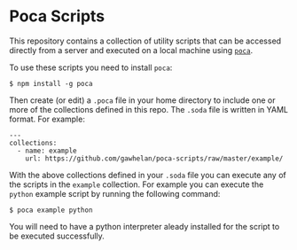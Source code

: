 Poca Scripts
============

This repository contains a collection of utility scripts that can
be accessed directly from a server and executed on a local machine
using [`poca`](https://github.com/gawhelan/poca.git).

To use these scripts you need to install `poca`:

    $ npm install -g poca

Then create (or edit) a `.poca` file in your home directory to
include one or more of the collections defined in this repo.
The `.soda` file is written in YAML format. For example:

    ---
    collections:
      - name: example
        url: https://github.com/gawhelan/poca-scripts/raw/master/example/

With the above collections defined in your `.soda` file you can
execute any of the scripts in the `example` collection. For example you
can execute the `python` example script by running the following
command:

    $ poca example python

You will need to have a python interpreter aleady installed for the
script to be executed successfully.
